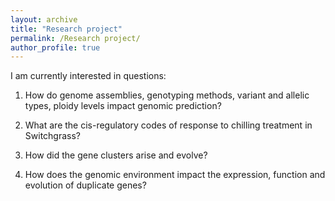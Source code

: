 ```yaml
---
layout: archive
title: "Research project"
permalink: /Research project/
author_profile: true
---
```


I am currently interested in questions: 

1. How do genome assemblies, genotyping methods, variant and allelic types, ploidy levels impact genomic prediction?


2. What are the cis-regulatory codes of response to chilling treatment in Switchgrass?


3. How did the gene clusters arise and evolve?


4. How does the genomic environment impact the expression, function and evolution of duplicate genes?
